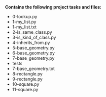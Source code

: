 __Contains the following project tasks and files:__  
* 0-lookup.py  
* 1-my_list.py  
* 1-my_list.txt  
* 2-is_same_class.py  
* 3-is_kind_of_class.py  
* 4-inherits_from.py  
* 5-base_geometry.py  
* 6-base_geometry.py  
* 7-base_geometry.py 
* tests  
* 7-base_geometry.txt  
* 8-rectangle.py  
* 9-rectangle.py  
* 10-square.py  
* 11-square.py
